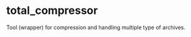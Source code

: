 total_compressor
================

Tool (wrapper) for compression and handling multiple type of archives.
